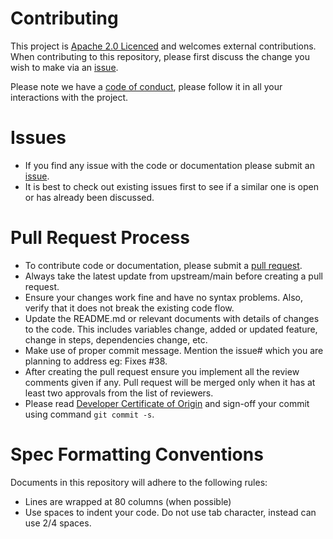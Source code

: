 # Contributing

This project is [Apache 2.0 Licenced](https://github.com/ocp-power-automation/ocp4-playbooks/blob/main/LICENSE) and welcomes external contributions. When contributing to this repository, please first discuss the change you wish to make via an [issue](https://github.com/ocp-power-automation/ocp4-playbooks/issues).

Please note we have a [code of conduct](https://github.com/ocp-power-automation/ocp4-playbooks/blob/main/CODE_OF_CONDUCT.md), please follow it in all your interactions with the project.

# Issues

 - If you find any issue with the code or documentation please submit an [issue](https://github.com/ocp-power-automation/ocp4-playbooks/issues).
 - It is best to check out existing issues first to see if a similar one is open or has already been discussed.


# Pull Request Process

 - To contribute code or documentation, please submit a [pull request](https://github.com/ocp-power-automation/ocp4-playbooks/pulls).
 - Always take the latest update from upstream/main before creating a pull request.
 - Ensure your changes work fine and have no syntax problems. Also, verify that it does not break the existing code flow.
 - Update the README.md or relevant documents with details of changes to the code. This includes variables change, added or updated feature, change in steps, dependencies change, etc.
 - Make use of proper commit message. Mention the issue# which you are planning to address eg: Fixes #38.
 - After creating the pull request ensure you implement all the review comments given if any. Pull request will be merged only when it has at least two approvals from the list of reviewers.
 - Please read [Developer Certificate of Origin](https://github.com/ocp-power-automation/ocp4-playbooks/blob/main/DCO1.1.txt) and sign-off your commit using command `git commit -s`.


# Spec Formatting Conventions
Documents in this repository will adhere to the following rules:

 - Lines are wrapped at 80 columns (when possible)
 - Use spaces to indent your code. Do not use tab character, instead can use 2/4 spaces.

